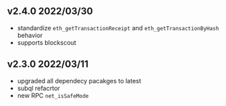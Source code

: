 ## v2.4.0 2022/03/30
- standardize `eth_getTransactionReceipt` and `eth_getTransactionByHash` behavior
- supports blockscout

## v2.3.0 2022/03/11
- upgraded all dependecy pacakges to latest
- subql refacrtor
- new RPC `net_isSafeMode`
